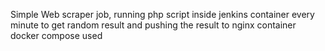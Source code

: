 Simple Web scraper job, running php script inside jenkins container every minute to get random result and pushing the result to nginx container
docker compose used
